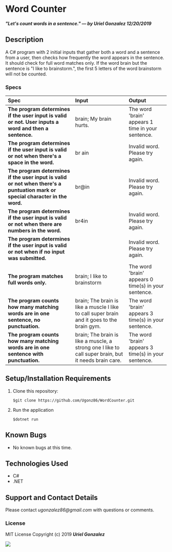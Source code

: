 # Word Counter
##### _"Let's count words in a sentence." — by **Uriel Gonzalez** 12/20/2019_

## Description
A C# program with 2 initial inputs that gather both a word and a sentence from a user, then checks how frequently the word appears in the sentence. It should check for full word matches only. If the word brain but the sentence is "I like to brainstorm.", the first 5 letters of the word brainstorm will not be counted.

### Specs
| Spec | Input | Output |
| :-------------     | :------------- | :------------- |
| **The program determines if the user input is valid or not. User inputs a word and then a sentence.** | brain; My brain hurts. | The word 'brain' appears 1 time in your sentence. |
| **The program determines if the user input is valid or not when there's a space in the word.** | br ain | Invalid word. Please try again. |
| **The program determines if the user input is valid or not when there's a puntuation mark or special character in the word.** | br@in | Invalid word. Please try again. |
| **The program determines if the user input is valid or not when there are numbers in the word.** | br4in | Invalid word. Please try again. |
| **The program determines if the user input is valid or not when if no input was submitted.** |  | Invalid word. Please try again. |
| **The program matches full words only.** | brain; I like to brainstorm | The word 'brain' appears 0 time(s) in your sentence. |
| **The program counts how many matching words are in one sentence, no punctuation.** | brain; The brain is like a muscle I like to call super brain and it goes to the brain gym. | The word 'brain' appears 3 time(s) in your sentence. |
| **The program counts how many matching words are in one sentence with punctuation.** | brain; The brain is like a muscle, a strong one I like to call super brain, but it needs brain care. | The word 'brain' appears 3 time(s) in your sentence. |

## Setup/Installation Requirements
1. Clone this repository:
   ```
   $git clone https://github.com/Ugonz86/WordCounter.git
   ```
2. Run the application
   ```
   $dotnet run
   ```

## Known Bugs
* No known bugs at this time.

## Technologies Used
* C# 
* .NET

## Support and Contact Details
Please contact _ugonzalez86@gmail.com_ with questions or comments.

### License
MIT License
Copyright (c) 2019 **_Uriel Gonzalez_**

![](WordCounter.Solution/DSC00815.jpeg)

